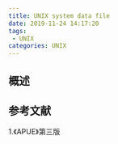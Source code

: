 ```yaml
---
title: UNIX system data file
date: 2019-11-24 14:17:20
tags:
 - UNIX
categories: UNIX
---
```


## 概述

## 参考文献
1.《APUE》第三版
